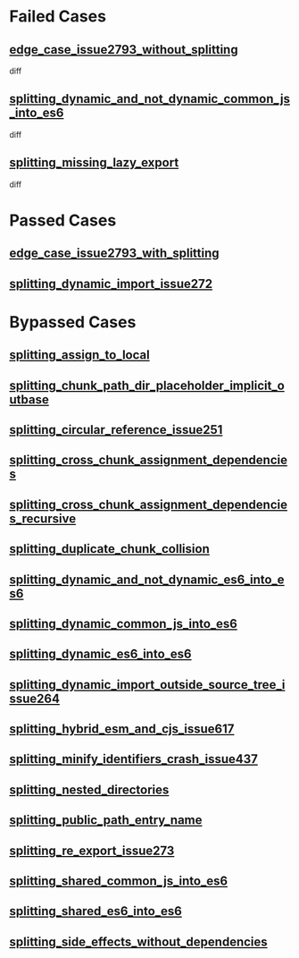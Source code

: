 # Failed Cases
## [edge_case_issue2793_without_splitting](../../../crates/rolldown/tests/esbuild/splitting/edge_case_issue2793_without_splitting/diff.md)
  diff
## [splitting_dynamic_and_not_dynamic_common_js_into_es6](../../../crates/rolldown/tests/esbuild/splitting/splitting_dynamic_and_not_dynamic_common_js_into_es6/diff.md)
  diff
## [splitting_missing_lazy_export](../../../crates/rolldown/tests/esbuild/splitting/splitting_missing_lazy_export/diff.md)
  diff
# Passed Cases
## [edge_case_issue2793_with_splitting](../../../crates/rolldown/tests/esbuild/splitting/edge_case_issue2793_with_splitting)
## [splitting_dynamic_import_issue272](../../../crates/rolldown/tests/esbuild/splitting/splitting_dynamic_import_issue272)
# Bypassed Cases
## [splitting_assign_to_local](../../../crates/rolldown/tests/esbuild/splitting/splitting_assign_to_local/bypass.md)
## [splitting_chunk_path_dir_placeholder_implicit_outbase](../../../crates/rolldown/tests/esbuild/splitting/splitting_chunk_path_dir_placeholder_implicit_outbase/bypass.md)
## [splitting_circular_reference_issue251](../../../crates/rolldown/tests/esbuild/splitting/splitting_circular_reference_issue251/bypass.md)
## [splitting_cross_chunk_assignment_dependencies](../../../crates/rolldown/tests/esbuild/splitting/splitting_cross_chunk_assignment_dependencies/bypass.md)
## [splitting_cross_chunk_assignment_dependencies_recursive](../../../crates/rolldown/tests/esbuild/splitting/splitting_cross_chunk_assignment_dependencies_recursive/bypass.md)
## [splitting_duplicate_chunk_collision](../../../crates/rolldown/tests/esbuild/splitting/splitting_duplicate_chunk_collision/bypass.md)
## [splitting_dynamic_and_not_dynamic_es6_into_es6](../../../crates/rolldown/tests/esbuild/splitting/splitting_dynamic_and_not_dynamic_es6_into_es6/bypass.md)
## [splitting_dynamic_common_js_into_es6](../../../crates/rolldown/tests/esbuild/splitting/splitting_dynamic_common_js_into_es6/bypass.md)
## [splitting_dynamic_es6_into_es6](../../../crates/rolldown/tests/esbuild/splitting/splitting_dynamic_es6_into_es6/bypass.md)
## [splitting_dynamic_import_outside_source_tree_issue264](../../../crates/rolldown/tests/esbuild/splitting/splitting_dynamic_import_outside_source_tree_issue264/bypass.md)
## [splitting_hybrid_esm_and_cjs_issue617](../../../crates/rolldown/tests/esbuild/splitting/splitting_hybrid_esm_and_cjs_issue617/bypass.md)
## [splitting_minify_identifiers_crash_issue437](../../../crates/rolldown/tests/esbuild/splitting/splitting_minify_identifiers_crash_issue437/bypass.md)
## [splitting_nested_directories](../../../crates/rolldown/tests/esbuild/splitting/splitting_nested_directories/bypass.md)
## [splitting_public_path_entry_name](../../../crates/rolldown/tests/esbuild/splitting/splitting_public_path_entry_name/bypass.md)
## [splitting_re_export_issue273](../../../crates/rolldown/tests/esbuild/splitting/splitting_re_export_issue273/bypass.md)
## [splitting_shared_common_js_into_es6](../../../crates/rolldown/tests/esbuild/splitting/splitting_shared_common_js_into_es6/bypass.md)
## [splitting_shared_es6_into_es6](../../../crates/rolldown/tests/esbuild/splitting/splitting_shared_es6_into_es6/bypass.md)
## [splitting_side_effects_without_dependencies](../../../crates/rolldown/tests/esbuild/splitting/splitting_side_effects_without_dependencies/bypass.md)
